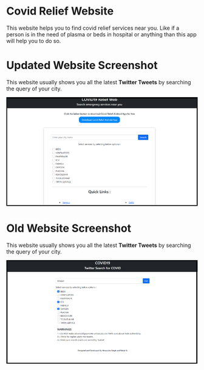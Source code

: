 # Covid Relief Website
This website helps you to find covid relief services near you. Like if a person is in the need of plasma or beds 
in hospital or anything than this app will help you to do so.

# Updated Website Screenshot

This website usually shows you all the latest <b>Twitter Tweets</b> by searching the query of your city.

<img src="3.png" width="800">


# Old Website Screenshot

This website usually shows you all the latest <b>Twitter Tweets</b> by searching the query of your city.

<img src="2.png" width="800">



